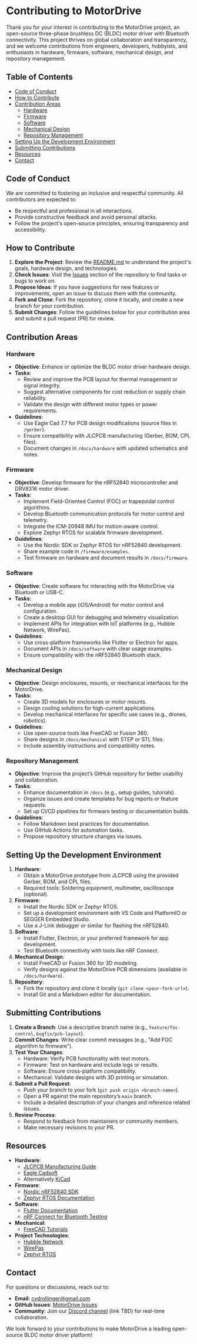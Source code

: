 # Contributing to MotorDrive

Thank you for your interest in contributing to the MotorDrive project, an open-source three-phase brushless DC (BLDC) motor driver with Bluetooth connectivity. This project thrives on global collaboration and transparency, and we welcome contributions from engineers, developers, hobbyists, and enthusiasts in hardware, firmware, software, mechanical design, and repository management.

## Table of Contents
- [Code of Conduct](#code-of-conduct)
- [How to Contribute](#how-to-contribute)
- [Contribution Areas](#contribution-areas)
  - [Hardware](#hardware)
  - [Firmware](#firmware)
  - [Software](#software)
  - [Mechanical Design](#mechanical-design)
  - [Repository Management](#repository-management)
- [Setting Up the Development Environment](#setting-up-the-development-environment)
- [Submitting Contributions](#submitting-contributions)
- [Resources](#resources)
- [Contact](#contact)

## Code of Conduct
We are committed to fostering an inclusive and respectful community. All contributors are expected to:
- Be respectful and professional in all interactions.
- Provide constructive feedback and avoid personal attacks.
- Follow the project's open-source principles, ensuring transparency and accessibility.

## How to Contribute
1. **Explore the Project**: Review the [README.md](/README.md) to understand the project's goals, hardware design, and technologies.
2. **Check Issues**: Visit the [Issues](https://github.com/[your-repo]/issues) section of the repository to find tasks or bugs to work on.
3. **Propose Ideas**: If you have suggestions for new features or improvements, open an issue to discuss them with the community.
4. **Fork and Clone**: Fork the repository, clone it locally, and create a new branch for your contribution.
5. **Submit Changes**: Follow the guidelines below for your contribution area and submit a pull request (PR) for review.

## Contribution Areas

### Hardware
- **Objective**: Enhance or optimize the BLDC motor driver hardware design.
- **Tasks**:
  - Review and improve the PCB layout for thermal management or signal integrity.
  - Suggest alternative components for cost reduction or supply chain reliability.
  - Validate the design with different motor types or power requirements.
- **Guidelines**:
  - Use Eagle Cad 7.7 for PCB design modifications (source files in `/gerber`).
  - Ensure compatibility with JLCPCB manufacturing (Gerber, BOM, CPL files).
  - Document changes in `/docs/hardware` with updated schematics and notes.

### Firmware
- **Objective**: Develop firmware for the nRF52840 microcontroller and DRV8316 motor driver.
- **Tasks**:
  - Implement Field-Oriented Control (FOC) or trapezoidal control algorithms.
  - Develop Bluetooth communication protocols for motor control and telemetry.
  - Integrate the ICM-20948 IMU for motion-aware control.
  - Explore Zephyr RTOS for scalable firmware development.
- **Guidelines**:
  - Use the Nordic SDK or Zephyr RTOS for nRF52840 development.
  - Share example code in `/firmware/examples`.
  - Test firmware on hardware and document results in `/docs/firmware`.

### Software
- **Objective**: Create software for interacting with the MotorDrive via Bluetooth or USB-C.
- **Tasks**:
  - Develop a mobile app (iOS/Android) for motor control and configuration.
  - Create a desktop GUI for debugging and telemetry visualization.
  - Implement APIs for integration with IoT platforms (e.g., Hubble Network, WirePas).
- **Guidelines**:
  - Use cross-platform frameworks like Flutter or Electron for apps.
  - Document APIs in `/docs/software` with clear usage examples.
  - Ensure compatibility with the nRF52840 Bluetooth stack.

### Mechanical Design
- **Objective**: Design enclosures, mounts, or mechanical interfaces for the MotorDrive.
- **Tasks**:
  - Create 3D models for enclosures or motor mounts.
  - Design cooling solutions for high-current applications.
  - Develop mechanical interfaces for specific use cases (e.g., drones, robotics).
- **Guidelines**:
  - Use open-source tools like FreeCAD or Fusion 360.
  - Share designs in `/docs/mechanical` with STEP or STL files.
  - Include assembly instructions and compatibility notes.

### Repository Management
- **Objective**: Improve the project’s GitHub repository for better usability and collaboration.
- **Tasks**:
  - Enhance documentation in `/docs` (e.g., setup guides, tutorials).
  - Organize issues and create templates for bug reports or feature requests.
  - Set up CI/CD pipelines for firmware testing or documentation builds.
- **Guidelines**:
  - Follow Markdown best practices for documentation.
  - Use GitHub Actions for automation tasks.
  - Propose repository structure changes via issues.

## Setting Up the Development Environment
1. **Hardware**:
   - Obtain a MotorDrive prototype from JLCPCB using the provided Gerber, BOM, and CPL files.
   - Required tools: Soldering equipment, multimeter, oscilloscope (optional).
2. **Firmware**:
   - Install the Nordic SDK or Zephyr RTOS.
   - Set up a development environment with VS Code and PlatformIO or SEGGER Embedded Studio.
   - Use a J-Link debugger or similar for flashing the nRF52840.
3. **Software**:
   - Install Flutter, Electron, or your preferred framework for app development.
   - Test Bluetooth connectivity with tools like nRF Connect.
4. **Mechanical Design**:
   - Install FreeCAD or Fusion 360 for 3D modeling.
   - Verify designs against the MotorDrive PCB dimensions (available in `/docs/hardware`).
5. **Repository**:
   - Fork the repository and clone it locally (`git clone <your-fork-url>`).
   - Install Git and a Markdown editor for documentation.

## Submitting Contributions
1. **Create a Branch**: Use a descriptive branch name (e.g., `feature/foc-control`, `bugfix/pcb-layout`).
2. **Commit Changes**: Write clear commit messages (e.g., "Add FOC algorithm to firmware").
3. **Test Your Changes**:
   - Hardware: Verify PCB functionality with test motors.
   - Firmware: Test on hardware and include logs or results.
   - Software: Ensure cross-platform compatibility.
   - Mechanical: Validate designs with 3D printing or simulation.
4. **Submit a Pull Request**:
   - Push your branch to your fork (`git push origin <branch-name>`).
   - Open a PR against the main repository’s `main` branch.
   - Include a detailed description of your changes and reference related issues.
5. **Review Process**:
   - Respond to feedback from maintainers or community members.
   - Make necessary revisions to your PR.

## Resources
- **Hardware**:
  - [JLCPCB Manufacturing Guide](https://jlcpcb.com/help/article/81-PCB-Assembly-Service-Instruction)
  - [Eagle Cadsoft](https://drive.google.com/drive/folders/16hUZRvpP8LTodq4CkdMLx0MjbkvIUuqx?usp=drive_link)
  - Alternatively [KiCad](https://docs.kicad.org/)
- **Firmware**:
  - [Nordic nRF52840 SDK](https://www.nordicsemi.com/Products/nRF52840)
  - [Zephyr RTOS Documentation](https://docs.zephyrproject.org/)
- **Software**:
  - [Flutter Documentation](https://flutter.dev/docs)
  - [nRF Connect for Bluetooth Testing](https://www.nordicsemi.com/Software-and-tools/Development-Tools/nRF-Connect-for-Desktop)
- **Mechanical**:
  - [FreeCAD Tutorials](https://wiki.freecadweb.org/Tutorials)
- **Project Technologies**:
  - [Hubble Network](https://hubblenetwork.com/)
  - [WirePas](https://wirepas.com/)
  - [Zephyr RTOS](https://www.zephyrproject.org/)

## Contact
For questions or discussions, reach out to:
- **Email**: cydrollinger@gmail.com
- **GitHub Issues**: [MotorDrive Issues](https://github.com/[your-repo]/issues)
- **Community**: Join our [Discord channel](#) (link TBD) for real-time collaboration.

We look forward to your contributions to make MotorDrive a leading open-source BLDC motor driver platform!